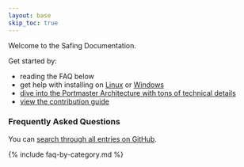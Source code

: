```yaml
---
layout: base
skip_toc: true
---
```


Welcome to the Safing Documentation.

Get started by:
- reading the FAQ below
- get help with installing on [Linux](/portmaster/install/linux) or [Windows](/portmaster/install/windows)
- [dive into the Portmaster Architecture with tons of technical details](/portmaster/architecture/overview)
- [view the contribution guide](/portmaster/guides/contribute)

### Frequently Asked Questions

You can [search through all entries on GitHub](https://github.com/issues?q=archived%3Afalse+user%3Asafing+sort%3Aupdated-desc+label%3Afaq).

{% include faq-by-category.md %}
